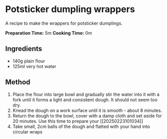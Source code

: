 # Potsticker dumpling wrappers

A recipe to make the wrappers for potsticker dumplings.

**Preparation Time:** 5m
**Cooking Time:** 0m

## Ingredients
- 140g plain flour
- 125ml very hot water

## Method
1. Place the flour into large bowl and gradually stir the water into it with a fork until it forms a light and consistent dough.  It should not seem too dry.
2. Knead the dough on a work surface until it is smooth - about 8 minutes.
3. Return the dough to the bowl, cover with a damp cloth and set aside for 20 minutes.  Use this time to prepare your [[20250223101034]]
4. Take small, 2cm balls of the dough and flatted with your hand into circular wraps


